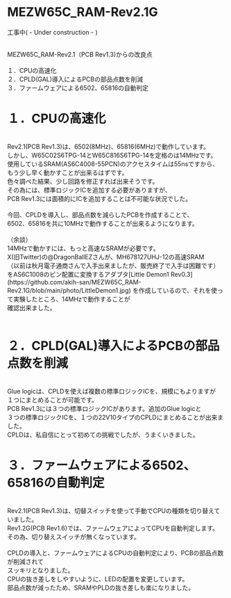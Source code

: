 
# MEZW65C_RAM-Rev2.1G

工事中( - Under construction - )

<br>
MEZW65C_RAM-Rev2.1（PCB Rev1.3)からの改良点<br>
<br>
１．CPUの高速化<br>
２．CPLD(GAL)導入によるPCBの部品点数を削減<br>
３．ファームウェアによる6502、65816の自動判定<br>

# １．CPUの高速化
<br>
Rev2.1(PCB Rev1.3)は、6502(8MHz)、65816(6MHz)で動作しています。<br>
しかし、W65C02S6TPG-14とW65C816S6TPG-14を定格のは14MHzです。<br>
使用しているSRAM(AS6C4008-55PCN)のアクセスタイムは55nsですから、<br>
もう少し早く動かすことが出来るはずです。<br>
色々調べた結果、少し回路を修正すれば出来そうです。<br>
その為には、標準ロジックICを追加する必要がありますが、<br>
PCB Rev1.3には面積的にICを追加することは不可能な状況でした。<br>
<br>
今回、CPLDを導入し、部品点数を減らしたPCBを作成することで、<br>
6502、65816を共に10MHzで動作することが出来るようになります。<br>

<br>
（余談）<br>
14MHzで動かすには、もっと高速なSRAMが必要です。<br>
X(旧Twitter)の@DragonBallEZさんが、MH678127UHJ-12の高速SRAM<br>
（以前は秋月電子通商さんで入手出来ましたが、販売終了で入手は困難です）<br>
をAS6C1008のピン配置に変換するアダプタ[Little Demon1 Rev0.3](https://github.com/akih-san/MEZW65C_RAM-Rev2.1G/blob/main/photo/LittleDemon1.jpg)
を作成しているので、それを使って実験したところ、14MHzで動作することが<br>
確認出来ました。<br>
<br>

# ２．CPLD(GAL)導入によるPCBの部品点数を削減
<br>
Glue logicは、CPLDを使えば複数の標準ロジックICを、規模にもよりますが<br>
１つにまとめることが可能です。<br>
PCB Rev1.3には３つの標準ロジックICがあります。追加のGlue logicと<br>
３つの標準ロジックICを、１つの22V10タイプのCPLDにまとめることが出来ました。<br>
CPLDは、私自信にとって初めての挑戦でしたが、うまくいきました。<br>

# ３．ファームウェアによる6502、65816の自動判定<br>
<br>
Rev2.1(PCB Rev1.3)は、切替スイッチを使って手動でCPUの種類を切り替えていました。<br>
Rev1.2G(PCB Rev1.6)では、ファームウェアによってCPUを自動判定します。<br>
その為、切り替えスイッチが無くなっています。<br>
<br>
CPLDの導入と、ファームウェアによるCPUの自動判定により、PCBの部品点数が削減されて<br>
スッキリとなりました。<br>
CPUの抜き差しをしやすいように、LEDの配置を変更しています。<br>
部品点数が減ったため、SRAMやPLDの抜き差しも楽になりました。<br>

